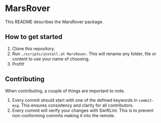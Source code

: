 # MarsRover
This README describes the MarsRover package.

## How to get started
1. Clone this repository.
2. Run `./scripts/install.sh MarsRover`. This will rename any folder, file or content to use your name of choosing.
3. Profit!

## Contributing
When contributing, a couple of things are important to note.

1. Every commit should start with one of the defined keywords in `commit-msg`. This ensures consistency and clarity for all contributors.
2. Every commit will verify your changes with SwiftLint. This is to prevent non-conforming commits making it into the remote.